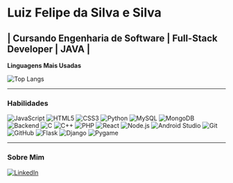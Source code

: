 # Luiz Felipe da Silva e Silva

## | Cursando Engenharia de Software | Full-Stack Developer | JAVA |

**Linguagens Mais Usadas**

![Top Langs](https://github-readme-stats.vercel.app/api/top-langs/?username=sychr12&layout=donut-vertical&theme=onedark)


---

### Habilidades

![JavaScript](https://img.shields.io/badge/-JavaScript-F7DF1E?logo=javascript&logoColor=black)
![HTML5](https://img.shields.io/badge/-HTML5-E34F26?logo=html5&logoColor=white)
![CSS3](https://img.shields.io/badge/-CSS3-1572B6?logo=css3&logoColor=white)
![Python](https://img.shields.io/badge/-Python-3776AB?logo=python&logoColor=white)
![MySQL](https://img.shields.io/badge/-MySQL-4479A1?logo=mysql&logoColor=white)
![MongoDB](https://img.shields.io/badge/-MongoDB-47A248?logo=mongodb&logoColor=white)
![Backend](https://img.shields.io/badge/Backend-Java-007396?logo=openjdk&logoColor=white)
![C](https://img.shields.io/badge/-C-A8B9CC?logo=c&logoColor=black)
![C++](https://img.shields.io/badge/-C++-00599C?logo=c%2B%2B&logoColor=white)
![PHP](https://img.shields.io/badge/-PHP-777BB4?logo=php&logoColor=white)
![React](https://img.shields.io/badge/-React-61DAFB?logo=react&logoColor=black)
![Node.js](https://img.shields.io/badge/-Node.js-339933?logo=nodedotjs&logoColor=white)
![Android Studio](https://img.shields.io/badge/-Android_Studio-3DDC84?logo=androidstudio&logoColor=white)
![Git](https://img.shields.io/badge/-Git-F05032?logo=git&logoColor=white)
![GitHub](https://img.shields.io/badge/-GitHub-181717?logo=github&logoColor=white)
![Flask](https://img.shields.io/badge/-Flask-000000?logo=flask&logoColor=white)
![Django](https://img.shields.io/badge/-Django-092E20?logo=django&logoColor=white)
![Pygame](https://img.shields.io/badge/-Pygame-FF7F00?logo=python&logoColor=white)

---

### Sobre Mim



[![LinkedIn](https://img.shields.io/badge/-LinkedIn-0077B5?logo=linkedin&logoColor=white)](seu-link-linkedin)

